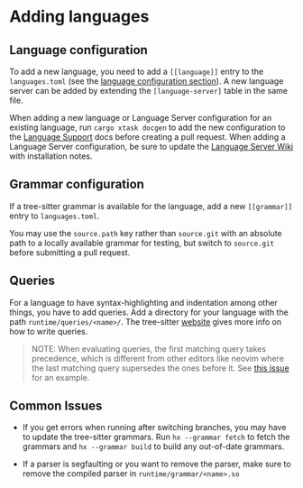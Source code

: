 # Adding languages

## Language configuration

To add a new language, you need to add a `[[language]]` entry to the
`languages.toml` (see the [language configuration section]).
A new language server can be added by extending the `[language-server]` table in the same file.

When adding a new language or Language Server configuration for an existing
language, run `cargo xtask docgen` to add the new configuration to the
[Language Support][lang-support] docs before creating a pull request.
When adding a Language Server configuration, be sure to update the
[Language Server Wiki][install-lsp-wiki] with installation notes.

## Grammar configuration

If a tree-sitter grammar is available for the language, add a new `[[grammar]]`
entry to `languages.toml`.

You may use the `source.path` key rather than `source.git` with an absolute path
to a locally available grammar for testing, but switch to `source.git` before
submitting a pull request.

## Queries

For a language to have syntax-highlighting and indentation among
other things, you have to add queries. Add a directory for your
language with the path `runtime/queries/<name>/`. The tree-sitter
[website](https://tree-sitter.github.io/tree-sitter/syntax-highlighting#queries)
gives more info on how to write queries.

> NOTE: When evaluating queries, the first matching query takes
precedence, which is different from other editors like neovim where
the last matching query supersedes the ones before it. See
[this issue][neovim-query-precedence] for an example.

## Common Issues

- If you get errors when running after switching branches, you may have to update the tree-sitter grammars. Run `hx --grammar fetch` to fetch the grammars and `hx --grammar build` to build any out-of-date grammars.

- If a parser is segfaulting or you want to remove the parser, make sure to remove the compiled parser in `runtime/grammar/<name>.so`

[language configuration section]: ../languages.md
[neovim-query-precedence]: https://github.com/helix-editor/helix/pull/1170#issuecomment-997294090
[install-lsp-wiki]: https://github.com/helix-editor/helix/wiki/How-to-install-the-default-language-servers
[lang-support]: ../lang-support.md
